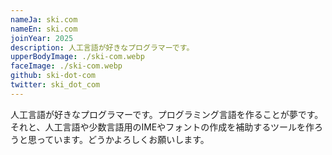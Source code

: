 ```yaml
---
nameJa: ski.com
nameEn: ski.com
joinYear: 2025
description: 人工言語が好きなプログラマーです。
upperBodyImage: ./ski-com.webp
faceImage: ./ski-com.webp
github: ski-dot-com
twitter: ski_dot_com
---
```


人工言語が好きなプログラマーです。プログラミング言語を作ることが夢です。それと、人工言語や少数言語用のIMEやフォントの作成を補助するツールを作ろうと思っています。どうかよろしくお願いします。
